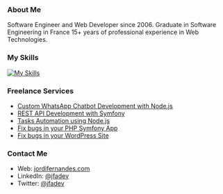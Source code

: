 
<!--<img alt="" draggable="true" src="https://pbs.twimg.com/profile_banners/2696939964/1644422623/1080x360" class="css-9pa8cd"> -->

### About Me

Software Engineer and Web Developer since 2006. 
Graduate in Software Engineering in France 15+ years of professional experience in Web Technologies.

### My Skills
[![My Skills](https://skillicons.dev/icons?i=linux,vscode,symfony,php,vue,js,nodejs,express,docker,mysql,postgres,redis,sqlite,mongodb,bash,nginx,git,github,gitlab,html,css,sass,md,py,wordpress,jquery,bootstrap,aws,azure,cloudflare&perline=10)](https://skillicons.dev)

### Freelance Services
- [Custom WhatsApp Chatbot Development with Node.js](https://jordifernandes.com/service/custom-whatsapp-chatbot-development-with-node-js/)
- [REST API Development with Symfony](https://jordifernandes.com/service/rest-api-development-with-symfony/)
- [Tasks Automation using Node.js](https://jordifernandes.com/service/tasks-automation-using-node-js/)
- [Fix bugs in your PHP Symfony App](https://jordifernandes.com/service/fix-bugs-in-your-php-symfony-app/)
- [Fix bugs in your WordPress Site](https://jordifernandes.com/service/fix-bugs-in-your-wordpress-site/)

### Contact Me
- Web: [jordifernandes.com](https://jordifernandes.com)
- LinkedIn: [@jfadev](https://www.linkedin.com/in/jfadev/)
- Twitter: [@jfadev](https://twitter.com/jfadev)






<!--
### Hi there 👋


**jfadev/jfadev** is a ✨ _special_ ✨ repository because its `README.md` (this file) appears on your GitHub profile.

Here are some ideas to get you started:

- 🔭 I’m currently working on ...
- 🌱 I’m currently learning ...
- 👯 I’m looking to collaborate on ...
- 🤔 I’m looking for help with ...
- 💬 Ask me about ...
- 📫 How to reach me: ...
- 😄 Pronouns: ...
- ⚡ Fun fact: ...
-->
